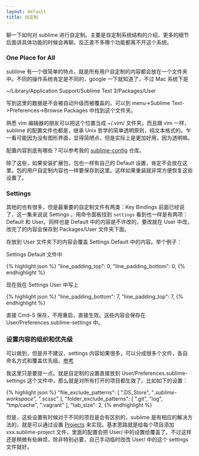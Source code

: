```yaml
---
layout: default
title: 自定制
---
```


聊一下如何对 sublime 进行自定制。主要是自定制系统结构的介绍，更多的细节后面讲具体功能的时候会再聊。反正差不多哪个功能都离不开这个系统。

### One Place for All
sublime 有一个很简单的特点，就是所有用户自定制的内容都会放在一个文件夹中。不同的操作系统肯定是不同的，google 一下就知道了，不过 Mac 系统下是

~/Library/Application Support/Sublime Text 3/Packages/User

写到这里的数据是不会被自动升级而被覆盖的。可以到 menu->Sublime Text->Preferences->Browse Packages 中找到这个文件夹。

熟悉 vim 编辑器的朋友可以把这个位置当成 ~/.vim/ 文件夹。而且跟 vim 一样，sublime 的配置文件也都是，继承 Unix 哲学的简单透明原则，纯文本格式的。乍一看可能因为没有图形界面，显得简陋点，但是实际上是更加好用，因为透明嘛。

配置内容到底有哪些？可以参考我的 [sublime-config](https://github.com/happypeter/sublime-config) 仓库。

除了这些，如果安装扩展包，包也一样有自己的 Default 设置，肯定不会放在这里。包的用户自定制内容也一样要保存到这里。这样如果重装就非常方便恢复这些设置了。

### Settings
其他的也有很多，但是最重要的自定制文件有两类：Key Bindings 前面已经说了，这一集来说说 Settings 。用命令面板找到 `settings` 看到也一样是有两项：Default 和 User。同样也是 Default 中的内容是不许改的，要改就在 User 中改，改完了的内容会保存到 Packages/User 文件夹下面。

存放到 User 文件夹下的内容会覆盖 Settings Default 中的内容。举个例子：

Settings Default 文件中

{% highlight json %}
"line_padding_top": 0,
"line_padding_bottom": 0,
{% endhighlight %}

现在我在 Settings User 中写上

{% highlight json %}
"line_padding_bottom": 7,
"line_padding_top": 7,
{% endhighlight %}

直接 Cmd-S 保存，不用重启，直接生效。这些内容会保存在 User/Preferences.sublime-settings 中。

### 设置内容的组织和优先级

可以做到，但是并不建议，settings 内容如果很多，可以分成很多个文件，各自命名方式和覆盖优先级。[参考](http://sublime-text-unofficial-documentation.readthedocs.org/en/latest/customization/settings.html#format)

我这里只是要提一点。就是自定制的设置直接放到 User/Preferences.sublime-settings 这个文件中，那么就是对所有打开的项目都生效了。比如如下的设置：

{% highlight json %}
"file_exclude_patterns":
[
	".DS_Store",
	"*.sublime-workspace",
	"*.scssc"
],
"folder_exclude_patterns":
[
	".git",
	"log",
	"tmp/cache",
	".vagrant"
],
"tab_size": 2,
{% endhighlight %}

但是，这些设置有时候对于不同的项目是会有区别的，sublime 是有相应的解决方法的，就是可以通过设置 [Projects](http://www.sublimetext.com/docs/3/projects.html) 来实现。基本思路就是给每个项目添加 xxx.sublime-project 文件，里面的配置会把 User/ 中的设置给覆盖了。不过这样还是稍微有些麻烦，除非特别必要，自己手动临时改改 User/ 中的这个 settings 文件就好。
